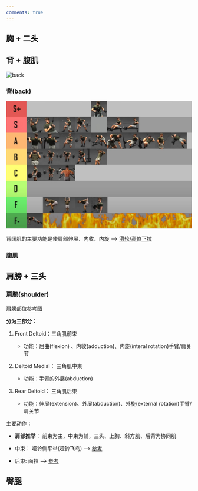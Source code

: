 ```yaml
---
comments: true
---
```


## 胸 + 二头

## 背 + 腹肌

![back](https://pica.zhimg.com/70/v2-45bdc72779e94173fadf5b1309595fc5_1440w.avis?source=172ae18b&biz_tag=Post)

### 背(back)
![back](./assets/fitness_moves.jpg)

背阔肌的主要功能是使肩部伸展、内收、内旋 --> [滑轮/高位下拉](https://vdn.vzuu.com/SD/76e9d7f8-2373-11eb-99b8-9e5e67a95bc5.mp4?disable_local_cache=1&bu=078babd7&c=avc.0.0&f=mp4&expiration=1712740097&auth_key=1712740097-0-0-e92b03b3bbcde24b249140da082b7f8f&v=ali&pu=078babd7)

### 腹肌

## 肩膀 + 三头

### 肩膀(shoulder)

肩膀部位[参考图](https://vdn3.vzuu.com/SD/b46aaee2-2353-11eb-a6aa-a6a43386dca3.mp4?disable_local_cache=1&bu=078babd7&c=avc.0.0&f=mp4&expiration=1712329536&auth_key=1712329536-0-0-cdb0bb32392636136da9a9298e44f3af&v=tx&pu=078babd7) 

**分为三部分：**

1. Front Deltoid：三角肌前束

      - 功能：屈曲(flexion) 、内收(adduction)、内旋(interal rotation)手臂/肩关节

2. Deltoid Medial： 三角肌中束
   
      - 功能：手臂的外展(abduction)

3. Rear Deltoid： 三角肌后束

      - 功能：伸展(extension)、外展(abduction)、外旋(external rotation)手臂/肩关节

主要动作：

- **肩部推举**： 前束为主，中束为辅，三头、上胸、斜方肌、后背为协同肌

- 中束： 哑铃侧平举(哑铃飞鸟)  --> [参考](https://vdn6.vzuu.com/SD/2a1bdf54-2394-11eb-8153-ca2ecb5acec4.mp4?pkey=AAXsJS0oLfY7ugU3XpprZ3PS4gTv6szXZ64DowGeuDSVY0Z_l03EohDSBVsP1vcJKE0cBvI_09dg4vMi4aRRDaa7&c=avc.0.0&f=mp4&pu=078babd7&bu=078babd7&expiration=1712333341&v=ks6)
- 后束: 面拉 --> [参考](https://vdn3.vzuu.com/SD/c1f7ee56-23c3-11eb-bcbe-8e97af58ca4d.mp4?disable_local_cache=1&bu=078babd7&c=avc.0.0&f=mp4&expiration=1712329827&auth_key=1712329827-0-0-ae5d237ebcd6789451e007962a38dcea&v=tx&pu=078babd7)

## 臀腿